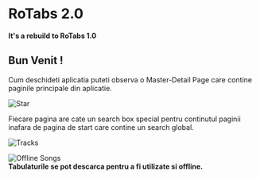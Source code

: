 # RoTabs 2.0

**It's a rebuild to RoTabs 1.0**

## Bun Venit !

Cum deschideti aplicatia puteti observa o Master-Detail Page care contine paginile principale din aplicatie.  

![Star](https://github.com/cristysandu/TabulaturiRo/blob/master/Images/First%20row.jpg)

Fiecare pagina are cate un search box special pentru continutul paginii inafara de pagina de start care contine un search global.

![Tracks](https://github.com/cristysandu/TabulaturiRo/blob/master/Images/Second%20Row.jpg)


![Offline Songs](https://github.com/cristysandu/TabulaturiRo/blob/master/Images/Theard%20row.jpg)  
**Tabulaturile se pot descarca pentru a fi utilizate si offline.**
